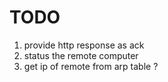 # TODO

1. provide http response as ack
2. status the remote computer
3. get ip of remote from arp table ?
